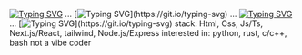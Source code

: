 [![Typing SVG](https://readme-typing-svg.demolab.com?font=Pixelify+Sans&weight=500&size=24&letterSpacing=&duration=2000&color=2AFFE4&background=4600FF&center=true&vCenter=true&repeat=false&width=1000&height=100&lines=+this+readme+is+still+in+the+development+mode%2C+cause+I'm+bored)](https://git.io/typing-svg)
...
[![Typing SVG](https://readme-typing-svg.demolab.com?font=Pixelify+Sans&weight=500&size=32&letterSpacing=&duration=2000&color=9A55FF&background=FBB4FF&vCenter=true&repeat=false&width=1000&height=100&lines=Hello%2C+my+name+is...)](https://git.io/typing-svg)
...
[![Typing SVG](https://readme-typing-svg.demolab.com?font=Pixelify+Sans&weight=500&size=55&letterSpacing=&duration=3000&pause=&color=9A55FF&background=FBB4FF&center=true&vCenter=true&repeat=false&width=1000&height=100&lines=+;Ivan+Kurbakov)](https://git.io/typing-svg)
...
[![Typing SVG](https://readme-typing-svg.demolab.com?font=Pixelify+Sans&weight=500&size=25&letterSpacing=&duration=3000&pause=1000&color=00FFC5&background=FFD9FA&center=true&vCenter=true&width=1000&height=100&lines=+I'm+18+years+old.+Old+is+the+main+word%2C+;mghm%2C+okey%3F;Repeating%2C+if+misunderstood+.+.+.)](https://git.io/typing-svg) 
stack: Html, Css, Js/Ts, Next.js/React, tailwind, Node.js/Express
interested in: python, rust, c/c++, bash
not a vibe coder
